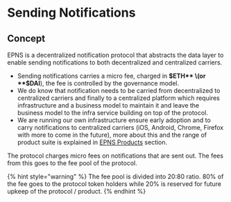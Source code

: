 # Sending Notifications

## Concept

EPNS is a decentralized notification protocol that abstracts the data layer to enable sending notifications to both decentralized and centralized carriers.

* Sending notifications carries a micro fee, charged in **$ETH** \(or **$DAI**\), the fee is controlled by the governance model.
* We do know that notification needs to be carried from decentralized to centralized carriers and finally to a centralized platform which requires infrastructure and a business model to maintain it and leave the business model to the infra service building on top of the protocol.
* We are running our own infrastructure ensure early adoption and to carry notifications to centralized carriers \(iOS, Android, Chrome, Firefox with more to come in the future\), more about this and the range of product suite is explained in [EPNS Products](../../the-epns-product.md) section.

The protocol charges micro fees on notifications that are sent out. The fees from this goes to the fee pool of the protocol. 

{% hint style="warning" %}
The fee pool is divided into 20:80 ratio. 80% of the fee goes to the protocol token holders while 20% is reserved for future upkeep of the protocol / product.
{% endhint %}



